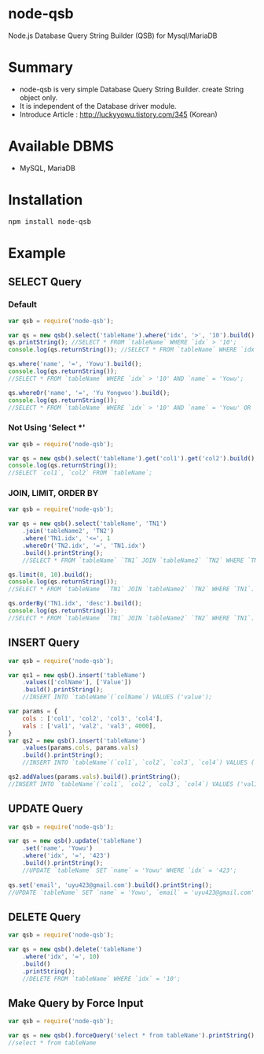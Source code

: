 # node-qsb
Node.js Database Query String Builder (QSB) for Mysql/MariaDB

# Summary
* node-qsb is very simple Database Query String Builder. create String object only. 
* It is independent of the Database driver module.
* Introduce Article : http://luckyyowu.tistory.com/345 (Korean)

# Available DBMS
* MySQL, MariaDB

# Installation
<pre>npm install node-qsb</pre>

# Example
## SELECT Query
### Default
```javascript
var qsb = require('node-qsb');

var qs = new qsb().select('tableName').where('idx', '>', '10').build();
qs.printString(); //SELECT * FROM `tableName` WHERE `idx` > '10';
console.log(qs.returnString()); //SELECT * FROM `tableName` WHERE `idx` > '10';

qs.where('name', '=', 'Yowu').build();
console.log(qs.returnString()); 
//SELECT * FROM `tableName` WHERE `idx` > '10' AND `name` = 'Yowu';

qs.whereOr('name', '=', 'Yu Yongwoo').build();
console.log(qs.returnString()); 
//SELECT * FROM `tableName` WHERE `idx` > '10' AND `name` = 'Yowu' OR `name` = 'Yu Yongwoo';
```
### Not Using 'Select *'
```javascript
var qsb = require('node-qsb');

var qs = new qsb().select('tableName').get('col1').get('col2').build();
console.log(qs.returnString());
//SELECT `col1`, `col2` FROM `tableName`;
```
### JOIN, LIMIT, ORDER BY
```javascript
var qsb = require('node-qsb');

var qs = new qsb().select('tableName', 'TN1')
	.join('tableName2', 'TN2')
	.where('TN1.idx', '<=', 1
	.whereOr('TN2.idx', '=', 'TN1.idx')
	.build().printString();
	//SELECT * FROM `tableName` `TN1` JOIN `tableName2` `TN2` WHERE `TN1`.`idx` <= '10' OR `TN2`.`idx` = 'TN1.idx';

qs.limit(0, 10).build();
console.log(qs.returnString());
//SELECT * FROM `tableName` `TN1` JOIN `tableName2` `TN2` WHERE `TN1`.`idx` <= '10' OR `TN2`.`idx` = 'TN1.idx' LIMIT '0', '10';

qs.orderBy('TN1.idx', 'desc').build();
console.log(qs.returnString());
//SELECT * FROM `tableName` `TN1` JOIN `tableName2` `TN2` WHERE `TN1`.`idx` <= '10' OR `TN2`.`idx` = 'TN1.idx' ORDER BY `TN1`.`idx` desc LIMIT '0', '10';
```

## INSERT Query
```javascript
var qsb = require('node-qsb');

var qs1 = new qsb().insert('tableName')
	.values(['colName'], ['Value'])
	.build().printString();
	//INSERT INTO `tableName`(`colName`) VALUES ('value');

var params = {
	cols : ['col1', 'col2', 'col3', 'col4'],
	vals : ['val1', 'val2', 'val3', 4000],
}
var qs2 = new qsb().insert('tableName')
	.values(params.cols, params.vals)
	.build().printString();
	//INSERT INTO `tableName`(`col1`, `col2`, `col3`, `col4`) VALUES ('val1', 'val2', 'val3', '4000');

qs2.addValues(params.vals).build().printString();
//INSERT INTO `tableName`(`col1`, `col2`, `col3`, `col4`) VALUES ('val1', 'val2', 'val3', '4000'),('val1', 'val2', 'val3', '4000');
```

## UPDATE Query
```javascript
var qsb = require('node-qsb');

var qs = new qsb().update('tableName')
	.set('name', 'Yowu')
	.where('idx', '=', '423')
	.build().printString();
	//UPDATE `tableName` SET `name` = 'Yowu' WHERE `idx` = '423';
	
qs.set('email', 'uyu423@gmail.com').build().printString();
//UPDATE `tableName` SET `name` = 'Yowu', `email` = 'uyu423@gmail.com' WHERE `idx` = '423';
```

## DELETE Query
```javascript
var qsb = require('node-qsb');

var qs = new qsb().delete('tableName')
	.where('idx', '=', 10)
	.build()
	.printString();
	//DELETE FROM `tableName` WHERE `idx` = '10';
```

## Make Query by Force Input
```javascript
var qsb = require('node-qsb');

var qs = new qsb().forceQuery('select * from tableName').printString();
//select * from tableName
```

